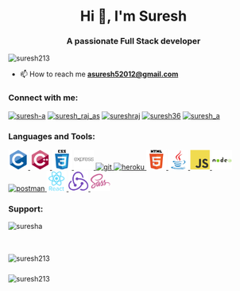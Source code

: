 <h1 align="center">Hi 👋, I'm Suresh</h1>
<h3 align="center">A passionate Full Stack developer</h3>

<p align="left"> <img src="https://komarev.com/ghpvc/?username=suresh213&label=Profile%20views&color=0e75b6&style=flat" alt="suresh213" /> </p>

- 📫 How to reach me **asuresh52012@gmail.com**

<h3 align="left">Connect with me:</h3>
<p align="left">
<a href="https://linkedin.com/in/suresh-a" target="blank"><img align="center" src="https://raw.githubusercontent.com/rahuldkjain/github-profile-readme-generator/master/src/images/icons/Social/linked-in-alt.svg" alt="suresh-a" height="30" width="40" /></a>
<a href="https://instagram.com/suresh_raj_as" target="blank"><img align="center" src="https://raw.githubusercontent.com/rahuldkjain/github-profile-readme-generator/master/src/images/icons/Social/instagram.svg" alt="suresh_raj_as" height="30" width="40" /></a>
<a href="https://www.codechef.com/users/sureshraj" target="blank"><img align="center" src="https://cdn.jsdelivr.net/npm/simple-icons@3.1.0/icons/codechef.svg" alt="sureshraj" height="30" width="40" /></a>
<a href="https://codeforces.com/profile/suresh36" target="blank"><img align="center" src="https://cdn.jsdelivr.net/npm/simple-icons@3.0.1/icons/codeforces.svg" alt="suresh36" height="30" width="40" /></a>
<a href="https://www.leetcode.com/suresh_a" target="blank"><img align="center" src="https://raw.githubusercontent.com/rahuldkjain/github-profile-readme-generator/master/src/images/icons/Social/leet-code.svg" alt="suresh_a" height="30" width="40" /></a>
</p>

<h3 align="left">Languages and Tools:</h3>
<p align="left"> <a href="https://www.cprogramming.com/" target="_blank"> <img src="https://raw.githubusercontent.com/devicons/devicon/master/icons/c/c-original.svg" alt="c" width="40" height="40"/> </a> <a href="https://www.w3schools.com/cpp/" target="_blank"> <img src="https://raw.githubusercontent.com/devicons/devicon/master/icons/cplusplus/cplusplus-original.svg" alt="cplusplus" width="40" height="40"/> </a> <a href="https://www.w3schools.com/css/" target="_blank"> <img src="https://raw.githubusercontent.com/devicons/devicon/master/icons/css3/css3-original-wordmark.svg" alt="css3" width="40" height="40"/> </a> <a href="https://expressjs.com" target="_blank"> <img src="https://raw.githubusercontent.com/devicons/devicon/master/icons/express/express-original-wordmark.svg" alt="express" width="40" height="40"/> </a> <a href="https://git-scm.com/" target="_blank"> <img src="https://www.vectorlogo.zone/logos/git-scm/git-scm-icon.svg" alt="git" width="40" height="40"/> </a> <a href="https://heroku.com" target="_blank"> <img src="https://www.vectorlogo.zone/logos/heroku/heroku-icon.svg" alt="heroku" width="40" height="40"/> </a> <a href="https://www.w3.org/html/" target="_blank"> <img src="https://raw.githubusercontent.com/devicons/devicon/master/icons/html5/html5-original-wordmark.svg" alt="html5" width="40" height="40"/> </a> <a href="https://www.java.com" target="_blank"> <img src="https://raw.githubusercontent.com/devicons/devicon/master/icons/java/java-original.svg" alt="java" width="40" height="40"/> </a> <a href="https://developer.mozilla.org/en-US/docs/Web/JavaScript" target="_blank"> <img src="https://raw.githubusercontent.com/devicons/devicon/master/icons/javascript/javascript-original.svg" alt="javascript" width="40" height="40"/> </a> <a href="https://nodejs.org" target="_blank"> <img src="https://raw.githubusercontent.com/devicons/devicon/master/icons/nodejs/nodejs-original-wordmark.svg" alt="nodejs" width="40" height="40"/> </a> <a href="https://postman.com" target="_blank"> <img src="https://www.vectorlogo.zone/logos/getpostman/getpostman-icon.svg" alt="postman" width="40" height="40"/> </a> <a href="https://reactjs.org/" target="_blank"> <img src="https://raw.githubusercontent.com/devicons/devicon/master/icons/react/react-original-wordmark.svg" alt="react" width="40" height="40"/> </a> <a href="https://redux.js.org" target="_blank"> <img src="https://raw.githubusercontent.com/devicons/devicon/master/icons/redux/redux-original.svg" alt="redux" width="40" height="40"/> </a> <a href="https://sass-lang.com" target="_blank"> <img src="https://raw.githubusercontent.com/devicons/devicon/master/icons/sass/sass-original.svg" alt="sass" width="40" height="40"/> </a> </p>

<h3 align="left">Support:</h3>
<p><a href="https://www.buymeacoffee.com/suresha"> <img align="left" src="https://cdn.buymeacoffee.com/buttons/v2/default-yellow.png" height="50" width="210" alt="suresha" /></a></p><br><br>
<br>
<p><img align="left" src="https://github-readme-stats.vercel.app/api/top-langs?username=suresh213&show_icons=true&locale=en&layout=compact" alt="suresh213" /></p>
<br>
<br>
<p style='margin-top:5px'><img align="center" src="https://github-readme-stats.vercel.app/api?username=suresh213&show_icons=true&locale=en" alt="suresh213" /></p>
